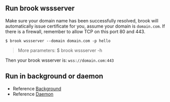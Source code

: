 ## Run brook wssserver

Make sure your domain name has been successfully resolved, brook will automatically issue certificate for you, assume your domain is `domain.com`. If there is a firewall, remember to allow TCP on this port 80 and 443.

```
$ brook wssserver --domain domain.com -p hello
```

> More parameters: $ brook wssserver -h

Then your brook wsserver is: `wss://domain.com:443`

## Run in background or daemon

* Reference [Background](brook-server.md)
* Reference [Daemon](joker.md)
